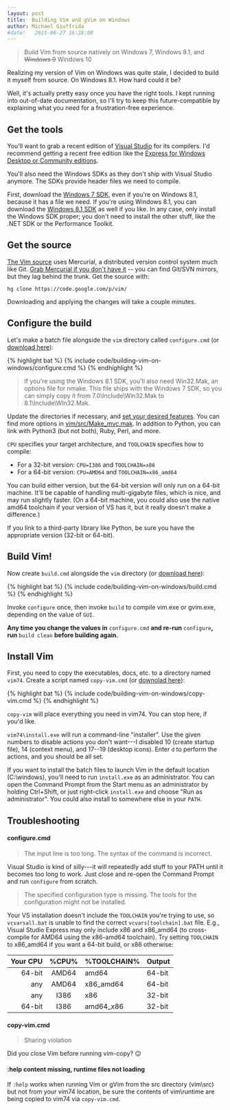 ```yaml
---
layout: post
title:  Building Vim and gVim on Windows
author: Michael Giuffrida
#date:   2015-06-27 16:28:00
---
```


> Build Vim from source natively on Windows 7, Windows 8.1, and ~~Windows 9~~
> Windows 10

Realizing my version of Vim on Windows was quite stale, I decided to build it
myself from source. On Windows 8.1. How hard could it be?

Well, it's actually pretty easy once you have the right tools. I kept running
into out-of-date documentation, so I'll try to keep this future-compatible by
explaining what you need for a frustration-free experience.

## Get the tools

You'll want to grab a recent edition of [Visual Studio][vs] for its compilers.
I'd recommend getting a recent free edition like the [Express for Windows
Desktop or Community editions][vs-editions].

You'll also need the Windows SDKs as they don't ship with Visual Studio anymore.
The SDKs provide header files we need to compile.

First, download the [Windows 7 SDK][sdk-7], even if you're on Windows 8.1,
because it has a file we need. If you're using Windows 8.1, you can download the
[Windows 8.1 SDK][sdk-8.1] as well if you like. In any case, only install the
Windows SDK proper; you don't need to install the other stuff, like the .NET SDK
or the Performance Toolkit.

[vs]: https://www.visualstudio.com
[vs-editions]: https://www.visualstudio.com/en-us/products/visual-studio-express-vs.aspx
[sdk-7]: https://www.microsoft.com/en-us/download/details.aspx?id=3138
[sdk-8.1]: https://msdn.microsoft.com/en-us/windows/desktop/bg162891.aspx

## Get the source

[The Vim source][vim-source] uses Mercurial, a distributed version control
system much like Git. [Grab Mercurial if you don't have it][mercurial] -- you
can find Git/SVN mirrors, but they lag behind the trunk. Get the source with:

    hg clone https://code.google.com/p/vim/

Downloading and applying the changes will take a couple minutes.

[vim-source]: https://code.notgoogle.com/p/vim/source/checkout
[mercurial]: https://mercurial.selenic.com/downloads

## Configure the build

Let's make a batch file alongside the `vim` directory called `configure.cmd` (or
[download here][configure.cmd]):

{% highlight bat %}
{% include code/building-vim-on-windows/configure.cmd %}
{% endhighlight %}

> If you're using the Windows 8.1 SDK, you'll also need Win32.Mak, an options
> file for nmake. This file ships with the Windows 7 SDK, so you can simply
> copy it from 7.0\Include\Win32.Mak to 8.1\Include\WIn32.Mak.

Update the directories if necessary, and [set your desired
features][vim-features].  You can find more options in
[vim/src/Make_mvc.mak][Make_mvc.mak]. In addition to Python, you can link with
Python3 (but not both), Ruby, Perl, and more.

`CPU` specifies your target architecture, and `TOOLCHAIN` specifies how to
compile:

* For a 32-bit version: `CPU=I386` and `TOOLCHAIN=x86`
* For a 64-bit version: `CPU=AMD64` and `TOOLCHAIN=x86_amd64`

You can build either version, but the 64-bit version will only run on a 64-bit
machine. It'll be capable of handling multi-gigabyte files, which is nice, and
may run slightly faster. (On a 64-bit machine, you could also use the native
amd64 toolchain if your version of VS has it, but it really doesn't make
a difference.)

If you link to a third-party library like Python, be sure you have the appropriate version (32-bit or 64-bit).

[configure.cmd]: https://raw.githubusercontent.com/mgiuffrida/mgiuffrida.github.io/master/_includes/code/building-vim-on-windows/configure.cmd
[vim-features]: http://vimdoc.sourceforge.net/htmldoc/various.html#:version
[Make_mvc.mak]: https://code.google.com/p/vim/source/browse/src/Make_mvc.mak

## Build Vim!

Now create `build.cmd` alongside the `vim` directory (or [download
here][build.cmd]):

{% highlight bat %}
{% include code/building-vim-on-windows/build.cmd %}
{% endhighlight %}

Invoke `configure` once, then invoke `build` to compile vim.exe or gvim.exe,
depending on the value of `GUI`.

**Any time you change the values in** `configure.cmd` **and re-run**
`configure`**, run** `build clean` **before building again.**

[build.cmd]: https://raw.githubusercontent.com/mgiuffrida/mgiuffrida.github.io/master/_includes/code/building-vim-on-windows/build.cmd

## Install Vim

First, you need to copy the executables, docs, etc. to a directory named
`vim74`. Create a script named `copy-vim.cmd` (or [downolad
here][copy-vim.cmd]):

{% highlight bat %}
{% include code/building-vim-on-windows/copy-vim.cmd %}
{% endhighlight %}

`copy-vim` will place everything you need in vim74. You can stop here, if you'd
like.

`vim74\install.exe` will run a command-line "installer". Use the given numbers
to disable actions you don't want---I disabled 10 (create startup file), 14
(context menu), and 17--19 (desktop icons). Enter `d` to perform the actions,
and you should be all set.

If you want to install the batch files to launch Vim in the default location
(C:\windows), you'll need to run `install.exe` as an administrator. You can open
the Command Prompt from the Start menu as an administrator by holding
Ctrl+Shift, or just right-click `install.exe` and choose "Run as administrator".
You could also install to somewhere else in your `PATH`.

[copy-vim.cmd]: https://raw.githubusercontent.com/mgiuffrida/mgiuffrida.github.io/master/_includes/code/building-vim-on-windows/copy-vim.cmd

## Troubleshooting

#### configure.cmd

> The input line is too long. The syntax of the command is incorrect.

Visual Studio is kind of silly---it will repeatedly add stuff to your PATH until
it becomes too long to work. Just close and re-open the Command Prompt and run
`configure` from scratch.

> The specified configuration type is missing. The tools for the configuration
> might not be installed.

Your VS installation doesn't include the `TOOLCHAIN` you're trying to use, so
`vcvarsall.bat` is unable to find the correct `vcvars[toolchain].bat` file.
E.g., Visual Studio Express may only include x86 and x86_amd64 (to cross-compile
for AMD64 using the x86-amd64 toolchain). Try setting `TOOLCHAIN` to x86_amd64
if you want a 64-bit build, or x86 otherwise:

 Your CPU | %CPU% | %TOOLCHAIN% | Output
 --------:|:-----:|:------------|-------
 64-bit   | AMD64 | amd64       | 64-bit
 any      | AMD64 | x86_amd64   | 64-bit
 any      | I386  | x86         | 32-bit
 64-bit   | I386  | amd64_x86   | 32-bit

#### copy-vim.cmd

> Sharing violation

Did you close Vim before running vim-copy? :wink:

#### :help content missing, runtime files not loading

If `:help` works when running Vim or gVim from the src directory (vim\src) but
not from your vim74 location, be sure the contents of vim\runtime are being
copied to vim74 via `copy-vim.cmd`.
